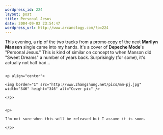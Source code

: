 ```yaml
--- 
wordpress_id: 224
layout: post
title: Personal Jesus
date: 2004-09-02 23:54:47
wordpress_url: http://www.arcanology.com/?p=224
---
```

<p>
                                                                                                                                                                                                                                                                                                                                                                                                                                                                                                                                                                                                                                                                                This evening, a rip of the two tracks from a promo copy of the next <b> Marilyn Manson</b> single came into my hands. It's a cover of <b>Depeche Mode</b>'s "Personal Jesus." This is kind of similar on concept to when Manson did "Sweet Dreams" a number of years back. Surprisingly (for some), it's actually not half bad...
                                                                                                                                                                                                                                                                                                                                                                                                                                                                                                                                                                                                                                                                              </p>
                                                                                                                                                                                                                                                                                                                                                                                                                                                                                                                                                                                                                                                                              
                                                                                                                                                                                                                                                                                                                                                                                                                                                                                                                                                                                                                                                                              <p align="center">
                                                                                                                                                                                                                                                                                                                                                                                                                                                                                                                                                                                                                                                                                <img border="1" src="http://www.zhangzhung.net/pics/mm-pj.jpg" width="346" height="346" alt="Cover pic" />
                                                                                                                                                                                                                                                                                                                                                                                                                                                                                                                                                                                                                                                                              </p>
                                                                                                                                                                                                                                                                                                                                                                                                                                                                                                                                                                                                                                                                              
                                                                                                                                                                                                                                                                                                                                                                                                                                                                                                                                                                                                                                                                              <p>
                                                                                                                                                                                                                                                                                                                                                                                                                                                                                                                                                                                                                                                                                I'm not sure when this will be released but I assume it is soon.
                                                                                                                                                                                                                                                                                                                                                                                                                                                                                                                                                                                                                                                                              </p>